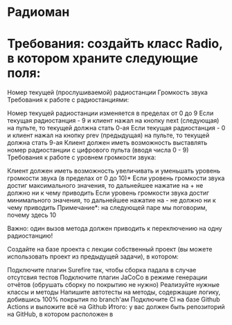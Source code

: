 # Радиоман


#  Требования:  создайть класс Radio, в котором храните следующие поля:

Номер текущей (прослушиваемой) радиостанции
Громкость звука
Требования к работе с радиостанциями:

Номер текущей радиостанции изменяется в пределах от 0 до 9
Если текущая радиостанция - 9 и клиент нажал на кнопку next (следующая) на пульте, то текущей должна стать 0-ая
Если текущая радиостанция - 0 и клиент нажал на кнопку prev (предыдущая) на пульте, то текущей должна стать 9-ая
Клиент должен иметь возможность выставлять номер радиостанции с цифрового пульта (вводя числа 0 - 9)
Требования к работе с уровнем громкости звука:

Клиент должен иметь возможность увеличивать и уменьшать уровень громкости звука (в пределах от 0 до 10)*
Если уровень громкости звука достиг максимального значения, то дальнейшее нажатие на + не должно ни к чему приводить
Если уровень громкости звука достиг минимального значения, то дальнейшее нажатие на - не должно ни к чему приводить
Примечание*: на следующей паре мы поговорим, почему здесь 10

Важно: один вызов метода должен приводить к переключению на одну радиостанцию!

Создайте на базе проекта с лекции собственный проект (вы можете использовать проект из предыдущей задачи), в котором:

Подключите плагин Surefire так, чтобы сборка падала в случае отсутсвия тестов
Подключите плагин JaCoCo в режиме генерации отчётов (обрушать сборку по покрытию не нужно)
Реализуйте нужные классы и методы
Напишите автотесты на методы, содержащие логику, добившись 100% покрытия по branch'ам
Подключите CI на базе Github Actions и выложите всё на Github
Итого: у вас должен быть репозиторий на GitHub, в котором расположен в